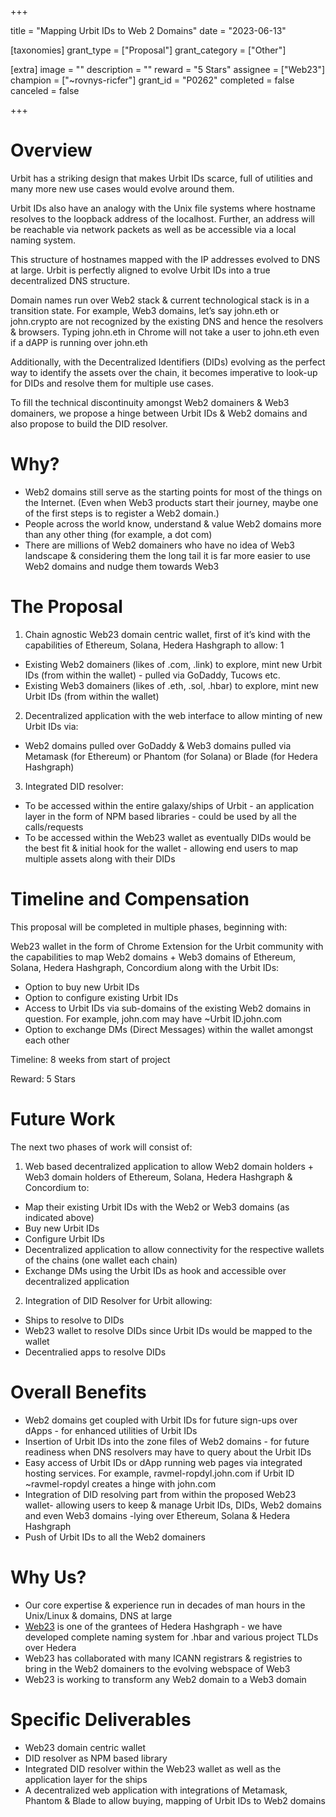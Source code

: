+++

title = "Mapping Urbit IDs to Web 2 Domains"
date = "2023-06-13"

[taxonomies]
grant_type = ["Proposal"]
grant_category = ["Other"]

[extra]
image = ""
description = ""
reward = "5 Stars"
assignee = ["Web23"]
champion = ["~rovnys-ricfer"]
grant_id = "P0262"
completed = false
canceled = false

+++

# Overview

Urbit has a striking design that makes Urbit IDs scarce, full of utilities and many more new use cases would evolve around them. 

Urbit IDs also have an analogy with the Unix file systems where hostname resolves to the loopback address of the localhost. Further, an address will be reachable via network packets as well as be accessible via a local naming system. 

This structure of hostnames mapped with the IP addresses evolved to DNS at large. Urbit is perfectly aligned to evolve Urbit IDs into a true decentralized DNS structure. 

Domain names run over Web2 stack & current technological stack is in a transition state. For example, Web3 domains, let’s say john.eth or john.crypto are not recognized by the existing DNS and hence the resolvers & browsers. Typing john.eth in Chrome will not take a user to john.eth even if a dAPP is running over john.eth 

Additionally, with the Decentralized Identifiers (DIDs) evolving as the perfect way to identify the assets over the chain, it becomes imperative to look-up for DIDs and resolve them for multiple use cases. 

To fill the technical discontinuity amongst Web2 domainers & Web3 domainers, we propose a hinge between Urbit IDs & Web2 domains and also propose to build the DID resolver.

# Why?
  - Web2 domains still serve as the starting points for most of the things on the Internet. (Even when Web3 products start their journey, maybe one of the first steps is to register a Web2 domain.) 
  - People across the world know, understand & value Web2 domains more than any other thing (for example, a dot com) 
  - There are millions of Web2 domainers who have no idea of Web3 landscape & considering them the long tail it is far more easier to use Web2 domains and nudge them towards Web3 

# The Proposal

1. Chain agnostic Web23 domain centric wallet, first of it’s kind with the capabilities of Ethereum, Solana, Hedera Hashgraph to allow: 
1
  - Existing Web2 domainers (likes of .com, .link) to explore, mint new Urbit IDs (from within the wallet) - pulled via GoDaddy, Tucows etc. 
  - Existing Web3 domainers (likes of .eth, .sol, .hbar) to explore, mint new Urbit IDs (from within the wallet) 
2. Decentralized application with the web interface to allow minting of new Urbit IDs via:
  - Web2 domains pulled over GoDaddy & Web3 domains pulled via Metamask (for Ethereum) or Phantom (for Solana) or Blade (for Hedera Hashgraph) 
3. Integrated DID resolver: 
  - To be accessed within the entire galaxy/ships of Urbit - an application layer in the form of NPM based libraries - could be used by all the calls/requests 
  - To be accessed within the Web23 wallet as eventually DIDs would be the best fit & initial hook for the wallet - allowing end users to map multiple assets along with their DIDs 

# Timeline and Compensation

This proposal will be completed in multiple phases, beginning with: 

Web23 wallet in the form of Chrome Extension for the Urbit community with the capabilities to map Web2  domains + Web3 domains of Ethereum, Solana, Hedera Hashgraph, Concordium along with the Urbit IDs:
  - Option to buy new Urbit IDs 
  - Option to configure existing Urbit IDs 
  - Access to Urbit IDs via sub-domains of the existing Web2 domains in question. For example, john.com may have ~Urbit ID.john.com 
  - Option to exchange DMs (Direct Messages) within the wallet amongst each other

Timeline: 8 weeks from start of project

Reward: 5 Stars

# Future Work

The next two phases of work will consist of: 

1. Web based decentralized application to allow Web2 domain holders + Web3 domain holders of Ethereum, Solana, Hedera Hashgraph & Concordium to: 
  - Map their existing Urbit IDs with the Web2 or Web3 domains (as indicated above) 
  - Buy new Urbit IDs
  -  Configure Urbit IDs 
  - Decentralized application to allow connectivity for the respective wallets of the chains (one wallet each chain)
  - Exchange DMs using the Urbit IDs as hook and accessible over decentralized application


2. Integration of DID Resolver for Urbit allowing: 
  - Ships to resolve to DIDs 
  - Web23 wallet to resolve DIDs since Urbit IDs would be mapped to the 
wallet 
  - Decentralied apps to resolve DIDs

# Overall Benefits

  - Web2 domains get coupled with Urbit IDs for future sign-ups over dApps - for enhanced utilities of Urbit IDs 
  - Insertion of Urbit IDs into the zone files of Web2 domains - for future readiness when DNS resolvers may have to query about the Urbit IDs 
  - Easy access of Urbit IDs or dApp running web pages via integrated hosting services. For example, ravmel-ropdyl.john.com if Urbit ID ~ravmel-ropdyl creates a hinge with john.com 
  - Integration of DID resolving part from within the proposed Web23 wallet- allowing users to keep & manage Urbit IDs, DIDs, Web2 domains and even Web3 domains -lying over Ethereum, Solana & Hedera Hashgraph 
  - Push of Urbit IDs to all the Web2 domainers 

# Why Us? 

  - Our core expertise & experience run in decades of man hours in the Unix/Linux & domains, DNS at large 
  - [Web23](https://web23.io/) is one of the grantees of Hedera Hashgraph - we have developed complete naming system for .hbar and various project TLDs over Hedera 
  - Web23 has collaborated with many ICANN registrars & registries to bring in the Web2 domainers to the evolving webspace of Web3 
  - Web23 is working to transform any Web2 domain to a Web3 domain 

# Specific Deliverables

  - Web23 domain centric wallet 
  - DID resolver as NPM based library 
  - Integrated DID resolver within the Web23 wallet as well as the application layer for the ships 
  - A decentralized web application with integrations of Metamask, Phantom & Blade to allow buying, mapping of Urbit IDs to Web2 domains 

